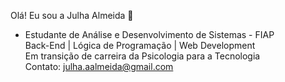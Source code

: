 Olá! Eu sou a Julha Almeida 👋

- Estudante de Análise e Desenvolvimento de Sistemas - FIAP  
Back-End | Lógica de Programação | Web Development  
Em transição de carreira da Psicologia para a Tecnologia  
Contato: julha.aalmeida@gmail.com




